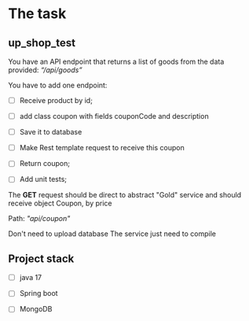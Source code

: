 # The task

## up_shop_test

You have an API endpoint that returns a list of goods from the data provided:
<em>“/api/goods”</em>

You have to add one endpoint:

- [ ] Receive product by id;
- [ ] add class coupon with fields couponCode and description
- [ ] Save it to database
- [ ] Make Rest template request  to receive this coupon
- [ ] Return coupon;
- [ ] Add unit tests;


<p>The <strong>GET</strong> request should be direct to abstract "Gold" service and should receive object Coupon, by price</p>
<p>Path: <em>"api/coupon"</em></p>
<p>Don't need to upload database The service just need to compile</p>

## Project stack

- [ ] java 17
- [ ] Spring boot
- [ ] MongoDB





